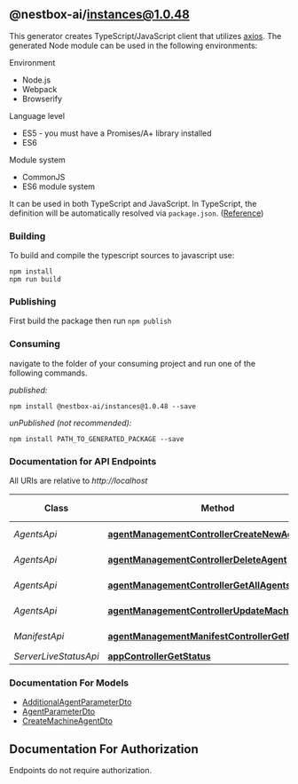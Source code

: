 ## @nestbox-ai/instances@1.0.48

This generator creates TypeScript/JavaScript client that utilizes [axios](https://github.com/axios/axios). The generated Node module can be used in the following environments:

Environment
* Node.js
* Webpack
* Browserify

Language level
* ES5 - you must have a Promises/A+ library installed
* ES6

Module system
* CommonJS
* ES6 module system

It can be used in both TypeScript and JavaScript. In TypeScript, the definition will be automatically resolved via `package.json`. ([Reference](https://www.typescriptlang.org/docs/handbook/declaration-files/consumption.html))

### Building

To build and compile the typescript sources to javascript use:
```
npm install
npm run build
```

### Publishing

First build the package then run `npm publish`

### Consuming

navigate to the folder of your consuming project and run one of the following commands.

_published:_

```
npm install @nestbox-ai/instances@1.0.48 --save
```

_unPublished (not recommended):_

```
npm install PATH_TO_GENERATED_PACKAGE --save
```

### Documentation for API Endpoints

All URIs are relative to *http://localhost*

Class | Method | HTTP request | Description
------------ | ------------- | ------------- | -------------
*AgentsApi* | [**agentManagementControllerCreateNewAgent**](docs/AgentsApi.md#agentmanagementcontrollercreatenewagent) | **POST** /agents | 
*AgentsApi* | [**agentManagementControllerDeleteAgent**](docs/AgentsApi.md#agentmanagementcontrollerdeleteagent) | **DELETE** /agents/{id} | 
*AgentsApi* | [**agentManagementControllerGetAllAgents**](docs/AgentsApi.md#agentmanagementcontrollergetallagents) | **GET** /agents | 
*AgentsApi* | [**agentManagementControllerUpdateMachineAgent**](docs/AgentsApi.md#agentmanagementcontrollerupdatemachineagent) | **PUT** /agents/{id} | 
*ManifestApi* | [**agentManagementManifestControllerGetManifest**](docs/ManifestApi.md#agentmanagementmanifestcontrollergetmanifest) | **GET** /manifest | 
*ServerLiveStatusApi* | [**appControllerGetStatus**](docs/ServerLiveStatusApi.md#appcontrollergetstatus) | **GET** / | 


### Documentation For Models

 - [AdditionalAgentParameterDto](docs/AdditionalAgentParameterDto.md)
 - [AgentParameterDto](docs/AgentParameterDto.md)
 - [CreateMachineAgentDto](docs/CreateMachineAgentDto.md)


<a id="documentation-for-authorization"></a>
## Documentation For Authorization

Endpoints do not require authorization.

